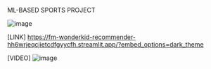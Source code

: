 ML-BASED SPORTS PROJECT

![image](https://github.com/user-attachments/assets/c1b2db0c-97d0-4eb8-ae8b-be5dd6f43b59)

[LINK]
https://fm-wonderkid-recommender-hh6wrjeqcjietcdfgyycfh.streamlit.app/?embed_options=dark_theme

[VIDEO]
![image](https://github.com/user-attachments/assets/b94ef9c8-a2d9-4292-8236-06bf84f0f541)



